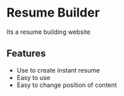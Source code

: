 # Resume Builder 
Its a resume building website

## Features
* Use to create instant resume
* Easy to use
* Easy to change position of content
